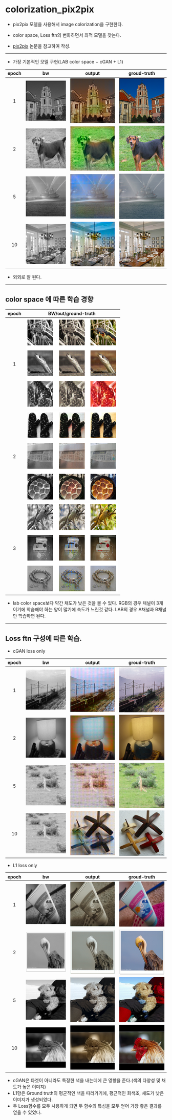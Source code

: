 # colorization_pix2pix

* pix2pix 모델을 사용해서 image colorization을 구현한다.
* color space, Loss ftn의 변화하면서 최적 모델을 찾는다.

* [pix2pix](https://phillipi.github.io/pix2pix/) 논문을 참고하여 작성.
***
* 가장 기본적인 모델 구현(LAB color space + cGAN + L1)

| epoch | bw | output | groud-truth|
|:---:|:---:|:---:|:---:|
| 1 | ![e1b](./images/e1b.png) | ![e1o](./images/e1o.png) | ![e1t](./images/e1t.png) |
| 2 | ![e2b](./images/e2b.png) | ![e2o](./images/e2o.png) | ![e2t](./images/e2t.png) |
| 5 | ![e5b](./images/e5b.png) | ![e5o](./images/e5o.png) | ![e5t](./images/e5t.png) |
| 10 | ![e10b](./images/e10b.png) | ![e10o](./images/e10o.png) | ![e10t](./images/e10t.png) |

* 외외로 잘 된다. 

***

## color space 에 따른 학습 경향

| epoch | BW/out/ground-truth |
|:---:|:---:|
| 1 | ![rgb1](./images/rgb1.png) |
| 2 | ![rgb2](./images/rgb2.png) |
| 3 | ![rgb3](./images/rgb3.png) |

* lab color space보다 약간 채도가 낮은 것을 볼 수 있다. RGB의 경우 채널이 3개이기에 학습해야 하는 양이 많기에 속도가 느린것 같다. LAB의 경우 A채널과 B채널만 학습하면 된다.

***

## Loss ftn 구성에 따른 학습.

* cGAN loss only

| epoch | bw | output | groud-truth|
|:---:|:---:|:---:|:---:|
| 1 | ![c1b](./images/c1b.png) | ![c1o](./images/c1o.png) | ![c1t](./images/c1t.png) |
| 2 | ![c2b](./images/c2b.png) | ![c2o](./images/c2o.png) | ![c2t](./images/c2t.png) |
| 5 | ![c5b](./images/c5b.png) | ![c5o](./images/c5o.png) | ![c5t](./images/c5t.png) |
| 10 | ![c10b](./images/c5b.png) | ![c10o](./images/c10o.png) | ![c10t](./images/c10t.png) |

* L1 loss only

| epoch | bw | output | groud-truth|
|:---:|:---:|:---:|:---:|
| 1 | ![l1b](./images/l1b.png) | ![l1o](./images/l1o.png) | ![l1t](./images/l1t.png) |
| 2 | ![l2b](./images/l2b.png) | ![l2o](./images/l2o.png) | ![l2t](./images/l2t.png) |
| 5 | ![l5b](./images/l5b.png) | ![l5o](./images/l5o.png) | ![l5t](./images/l5t.png) |
| 10 | ![l10b](./images/l10b.png) | ![l10o](./images/l10o.png) | ![l10t](./images/l10t.png) |

* cGAN은 타겟이 아니라도 특정한 색을 내는데에 큰 영향을 준다.(색의 다양성 및 채도가 높은 이미지)
* L1항은 Ground truth의 평균적인 색을 따라가기에, 평균적인 회색조, 채도가 낮은 이미지가 생성되었다.
* 두 Loss함수를 모두 사용하게 되면 두 함수의 특성을 모두 얻어 가장 좋은 결과를 얻을 수 있었다.